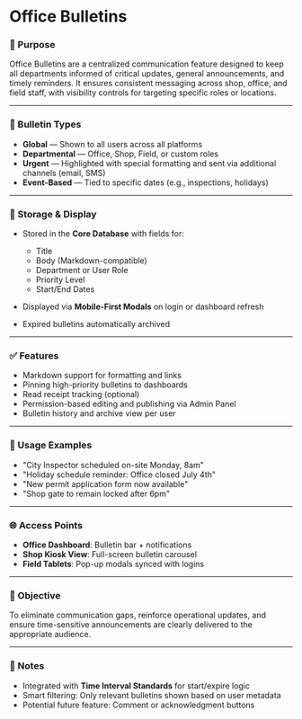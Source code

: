 # Office Bulletins

### 📢 Purpose

Office Bulletins are a centralized communication feature designed to keep all departments informed of critical updates, general announcements, and timely reminders. It ensures consistent messaging across shop, office, and field staff, with visibility controls for targeting specific roles or locations.

---

### 📆 Bulletin Types

* **Global** — Shown to all users across all platforms
* **Departmental** — Office, Shop, Field, or custom roles
* **Urgent** — Highlighted with special formatting and sent via additional channels (email, SMS)
* **Event-Based** — Tied to specific dates (e.g., inspections, holidays)

---

### 📁 Storage & Display

* Stored in the **Core Database** with fields for:

  * Title
  * Body (Markdown-compatible)
  * Department or User Role
  * Priority Level
  * Start/End Dates
* Displayed via **Mobile-First Modals** on login or dashboard refresh
* Expired bulletins automatically archived

---

### ✅ Features

* Markdown support for formatting and links
* Pinning high-priority bulletins to dashboards
* Read receipt tracking (optional)
* Permission-based editing and publishing via Admin Panel
* Bulletin history and archive view per user

---

### 📅 Usage Examples

* "City Inspector scheduled on-site Monday, 8am"
* "Holiday schedule reminder: Office closed July 4th"
* "New permit application form now available"
* "Shop gate to remain locked after 6pm"

---

### 🌐 Access Points

* **Office Dashboard**: Bulletin bar + notifications
* **Shop Kiosk View**: Full-screen bulletin carousel
* **Field Tablets**: Pop-up modals synced with logins

---

### 🚀 Objective

To eliminate communication gaps, reinforce operational updates, and ensure time-sensitive announcements are clearly delivered to the appropriate audience.

---

### 🔧 Notes

* Integrated with **Time Interval Standards** for start/expire logic
* Smart filtering: Only relevant bulletins shown based on user metadata
* Potential future feature: Comment or acknowledgment buttons
